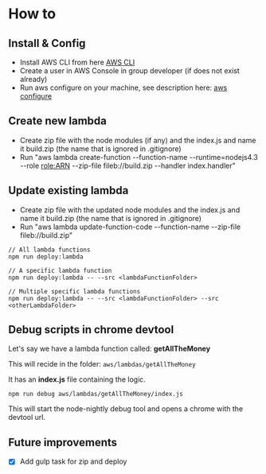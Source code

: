 # How to

## Install & Config
* Install AWS CLI from here [AWS CLI](https://aws.amazon.com/cli/)
* Create a user in AWS Console in group developer (if does not exist already)
* Run aws configure on your machine, see description here: [aws configure](http://docs.aws.amazon.com/cli/latest/userguide/cli-chap-getting-started.html)

## Create new lambda
* Create zip file with the node modules (if any) and the index.js and name it build.zip (the name that is ignored in .gitignore)
* Run "aws lambda create-function --function-name <function-name> --runtime=nodejs4.3 --role <role:ARN> --zip-file fileb://build.zip --handler index.handler"

## Update existing lambda
* Create zip file with the updated node modules and the index.js and name it build.zip (the name that is ignored in .gitignore)
* Run "aws lambda update-function-code --function-name <function-name> --zip-file fileb://build.zip"

```
// All lambda functions
npm run deploy:lambda

// A specific lambda function
npm run deploy:lambda -- --src <lambdaFunctionFolder>

// Multiple specific lambda functions
npm run deploy:lambda -- --src <lambdaFunctionFolder> --src <otherLambdaFolder>
```

## Debug scripts in chrome devtool
Let's say we have a lambda function called: **getAllTheMoney**

This will recide in the folder: `aws/lambdas/getAllTheMoney`

It has an **index.js** file containing the logic.

```
npm run debug aws/lambdas/getAllTheMoney/index.js
```

This will start the node-nightly debug tool and opens a chrome with the devtool url.

## Future improvements
- [x] Add gulp task for zip and deploy
